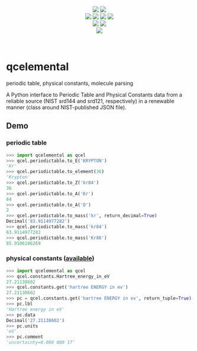 <p align="center">
<br>
<!-- Commit -->
<a href="https://travis-ci.org/qcdb/qcelemental"><img src="https://travis-ci.org/qcdb/qcelemental.svg?branch=master"></a>
<a href="https://codecov.io/gh/qcdb/qcelemental"> <img src="https://codecov.io/gh/qcdb/qcelemental/branch/master/graph/badge.svg" /></a>
<br>
<!-- Release & PR Activity -->
<a href="https://github.com/qcdb/qcelemental/releases"> <img src="https://img.shields.io/github/release/qcdb/qcelemental.svg" /></a>
<a href="https://github.com/qcdb/qcelemental/releases"> <img src="https://img.shields.io/github/release-date/qcdb/qcelemental.svg" /></a>
<a href="https://github.com/qcdb/qcelemental/releases"> <img src="https://img.shields.io/github/commits-since/qcdb/qcelemental/latest.svg" /></a>
<a href="https://github.com/qcdb/qcelemental/graphs/contributors"> <img src="https://img.shields.io/github/commit-activity/y/qcdb/qcelemental.svg" /></a>
<br>
<!-- Supported -->
<a href="https://opensource.org/licenses/BSD-3-Clause"> <img src="https://img.shields.io/github/license/qcdb/qcelemental.svg" /></a>
<!--<a href="#"> <img src="https://img.shields.io/badge/Platforms-Linux%2C%20MacOS%2C%20Windows%20WSL-orange.svg" /></a>-->
<a href="#"> <img src="https://img.shields.io/badge/python-3.5%2C%203.6%2C%203.7-blue.svg" /></a>
<br>
<!-- Project/Communication -->
<!--<a href="http://psicode.org/pylibefpmanual/master/index.html"> <img src="https://img.shields.io/badge/docs-latest-5077AB.svg" /></a>-->
<a href="https://join.slack.com/t/qcdb/shared_invite/enQtNDIzNTQ2OTExODk0LWM3OTgxN2ExYTlkMTlkZjA0OTExZDlmNGRlY2M4NWJlNDlkZGQyYWUxOTJmMzc3M2VlYzZjMjgxMDRkYzFmOTE"> <img src="https://img.shields.io/badge/chat-on_slack-808493.svg" /></a>
<br>
<!-- Obtain -->
<!--<a href="https://anaconda.org/psi4/pylibefp"> <img src="https://anaconda.org/psi4/pylibefp/badges/installer/conda.svg" /></a>
<a href="https://anaconda.org/psi4/pylibefp"> <img src="https://anaconda.org/psi4/pylibefp/badges/platforms.svg" /> </a>
<a href="https://anaconda.org/psi4/pylibefp"> <img src="https://anaconda.org/psi4/pylibefp/badges/version.svg" /> </a>
<a href="https://anaconda.org/psi4/pylibefp"> <img src="https://anaconda.org/psi4/pylibefp/badges/latest_release_relative_date.svg" /> </a>-->
<br><br>
</p>

# qcelemental
periodic table, physical constants, molecule parsing

A Python interface to Periodic Table and Physical Constants data from
a reliable source (NIST srd144 and srd121, respectively) in a renewable
manner (class around NIST-published JSON file).

## Demo

### periodic table
```python
>>> import qcelemental as qcel
>>> qcel.periodictable.to_E('KRYPTON')
'Kr'
>>> qcel.periodictable.to_element(36)
'Krypton'
>>> qcel.periodictable.to_Z('kr84')
36
>>> qcel.periodictable.to_A('Kr')
84
>>> qcel.periodictable.to_A('D')
2
>>> qcel.periodictable.to_mass('kr', return_decimal=True)
Decimal('83.9114977282')
>>> qcel.periodictable.to_mass('kr84')
83.9114977282
>>> qcel.periodictable.to_mass('Kr86')
85.9106106269
```

### physical constants ([available](https://physics.nist.gov/cuu/Constants/Table/allascii.txt))
```python
>>> import qcelemental as qcel
>>> qcel.constants.Hartree_energy_in_eV
27.21138602
>>> qcel.constants.get('hartree ENERGY in ev')
27.21138602
>>> pc = qcel.constants.get('hartree ENERGY in ev', return_tuple=True)
>>> pc.lbl
'Hartree energy in eV'
>>> pc.data
Decimal('27.21138602')
>>> pc.units
'eV'
>>> pc.comment
'uncertainty=0.000 000 17'
```

